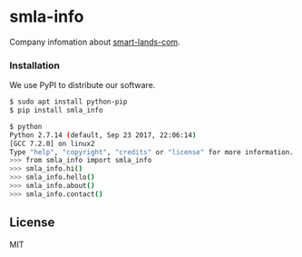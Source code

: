 # smla-info

Company infomation about [smart-lands-com](https://www.smart-lands.com/).

### Installation

We use PyPI to distribute our software.

```sh
$ sudo apt install python-pip
$ pip install smla_info
```

```sh
$ python
Python 2.7.14 (default, Sep 23 2017, 22:06:14) 
[GCC 7.2.0] on linux2
Type "help", "copyright", "credits" or "license" for more information.
>>> from smla_info import smla_info 
>>> smla_info.hi()
>>> smla_info.hello()
>>> smla_info.about()
>>> smla_info.contact()
```

License
----

MIT
